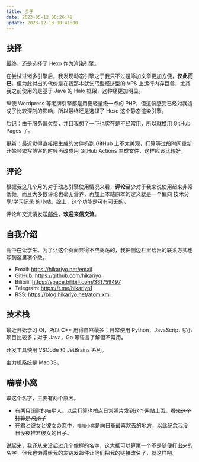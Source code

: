```yaml
---
title: 关于
date: 2023-05-12 00:26:48
update: 2023-12-13 00:41:00
---
```



## 抉择

最终，还是选择了 Hexo 作为渲染引擎。

在尝试过诸多引擎后，我发现动态引擎之于我只不过是添加文章更加方便，**仅此而已**。但为此付出的代价是在我那本就~~乞丐型~~经济型的 VPS 上运行内存巨兽，尤其我之前使用的是基于 Java 的 Halo 框架，这种痛更加明显。

纵使 Wordpress 等老牌引擎都是用更轻量级一点的 PHP，但这份感受已经对我造成了比较深刻的影响，所以最终还是选择了 Hexo 这个静态渲染引擎。

后记：由于服务器欠费，并且我想了一下也实在是不经常用，所以就换用 GitHub Pages 了。

更新：最近觉得直接把生成的文件扔到 GitHub 上不太美观，打算等过段时间重新开始频繁写博客的时候再改成用 GitHub Actions 生成文件，这样应该比较好。

## 评论

根据我这几个月的对于动态引擎使用情况来看，**评论**至少对于我来说使用起来非常低频，而且大多数评论也毫无营养，再加上本站原本的定义就是一个偏向 技术分享/学习记录 的小站。综上，这个功能是可有可无的。

评论和交流请发送[邮件](https://hikariyo.net/email)，**欢迎来信交流**。

## 自我介绍

高中在读学生。为了让这个页面显得不空荡荡的，我把侧边栏里给出的联系方式也写到这里凑个数。

+ Email: https://hikariyo.net/email
+ GitHub: https://github.com/hikariyo
+ Bilibili: https://space.bilibili.com/381759497
+ Telegram: https://t.me/hikariyo1
+ RSS: https://blog.hikariyo.net/atom.xml


## 技术栈

最近开始学习 OI，所以 C++ 用得自然最多；日常使用 Python，JavaScript 写小项目比较多；对于 Java，Go 等语言了解但不常用。

开发工具使用 VSCode 和 JetBrains 系列。

主力机系统是 MacOS。

## 喵喵小窝

取这个名字，主要有两个原因。

+ 有两只阔耐的喵星人。以后打算也拍点日常照片发到这个网站上面。~~看来这个打算是泡汤了~~
+ 在[君と彼女と彼女の恋](https://www.nitroplus.co.jp/game/totono/)中，`喵喵小窝`是向日葵最喜欢去的地方，以此纪念我没日没夜推君彼女的日子。

说起来，我还从来没起过几个像样的名字，这大抵可以算第一个不是随便打出来的名字。但我也懒得给我的友链发邮件让他们把我的链接改名了，就这样吧。

